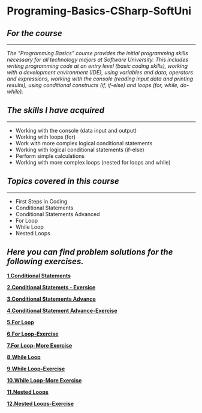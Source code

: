 # **Programing-Basics-CSharp-SoftUni**

## _For the course_
---
_The "Programming Basics" course provides the initial programming skills necessary for all technology majors at Software University. This includes writing programming code at an entry level (basic coding skills), working with a development environment (IDE), using variables and data, operators and expressions, working with the console (reading input data and printing results), using conditional constructs (if, if-else) and loops (for, while, do-while)._

## _The skills I have acquired_
---
* Working with the console (data input and output)
* Working with loops (for)
* Work with more complex logical conditional statements
* Working with logical conditional statements (if-else)
* Perform simple calculations
* Working with more complex loops (nested for loops and while)

## _Topics covered in this course_
---
* First Steps in Coding
* Conditional Statements
* Conditional Statements Advanced
* For Loop
* While Loop
* Nested Loops

## _Here you can find problem solutions for the following exercises._

[**1.Conditional Statements**](https://github.com/ZahariMetodiev/Programing-Basics-CSharp-SoftUni/tree/main/E01.Conditional%20Statements)

[**2.Conditional Statemets - Exersice**](https://github.com/ZahariMetodiev/Programing-Basics-CSharp-SoftUni/tree/main/E02.Conditional%20Sratements-Exercise)

[**3.Conditional Statements Advance**](https://github.com/ZahariMetodiev/Programing-Basics-CSharp-SoftUni/tree/main/%D0%9503.Conditional%20Statements%20Advance)

[**4.Conditional Statement Advance-Exercise**](https://github.com/ZahariMetodiev/Programing-Basics-CSharp-SoftUni/tree/main/E04.Conditional%20Statements%20Advance-Exercise)

[**5.For Loop**](https://github.com/ZahariMetodiev/Programing-Basics-CSharp-SoftUni/tree/main/E05.For%20Loop)

[**6.For Loop-Exercise**](https://github.com/ZahariMetodiev/Programing-Basics-CSharp-SoftUni/tree/main/T06.For%20Loop-Exercise)

[**7.For Loop-More Exercise**](https://github.com/ZahariMetodiev/Programing-Basics-CSharp-SoftUni/tree/main/E07.For%20Loop-More%20Exercise)

[**8.While Loop**](https://github.com/ZahariMetodiev/Programing-Basics-CSharp-SoftUni/tree/main/E08.While%20Loop)

[**9.While Loop-Exercise**](https://github.com/ZahariMetodiev/Programing-Basics-CSharp-SoftUni/tree/main/E09.While%20Loop-Exercise)

[**10.While Loop-More Exercise**](https://github.com/ZahariMetodiev/Programing-Basics-CSharp-SoftUni/tree/main/E10.While%20Loop-More%20Exercise)

[**11.Nested Loops**](https://github.com/ZahariMetodiev/Programing-Basics-CSharp-SoftUni/tree/main/E11.Nested%20Loops)

[**12.Nested Loops-Exercise**](https://github.com/ZahariMetodiev/Programing-Basics-CSharp-SoftUni/tree/main/E12.Nested%20Loops-Exercise)


